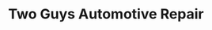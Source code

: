 ---
title: "Two Guys Automotive Repair"
url: /springfield/two-guys-automotive-repair/
shop: car repair
---
